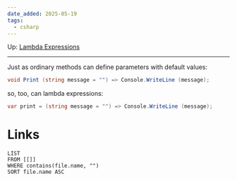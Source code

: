 ```yaml
---
date_added: 2025-05-19
tags:
  - csharp
---
```

Up: [Lambda Expressions](Lambda%20Expressions.md)
___
 Just as ordinary methods can define parameters with default values:
 ```csharp
 void Print (string message = "") => Console.WriteLine (message);
 ```
so, too, can lambda expressions:
 ```csharp
 var print = (string message = "") => Console.WriteLine (message);
 ```
# Links
```dataview
LIST
FROM [[]]
WHERE contains(file.name, "")
SORT file.name ASC
```
